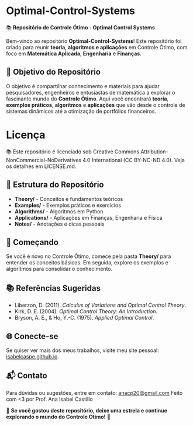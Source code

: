 # Optimal-Control-Systems

📚 **Repositório de Controle Ótimo - Optimal Control Systems**

Bem-vindo ao repositório **Optimal-Control-Systems**! Este repositório foi criado para reunir **teoria, algoritmos e aplicações** em Controle Ótimo, com foco em **Matemática Aplicada**, **Engenharia** e **Finanças**.

## 🎯 **Objetivo do Repositório**
O objetivo é compartilhar conhecimento e materiais para ajudar pesquisadores, engenheiros e entusiastas de matemática a explorar o fascinante mundo do **Controle Ótimo**. Aqui você encontrará **teoria**, **exemplos práticos**, **algoritmos** e **aplicações** que vão desde o controle de sistemas dinâmicos até a otimização de portfólios financeiros.

# Licença
📚 Este repositório é licenciado sob Creative Commons Attribution-NonCommercial-NoDerivatives 4.0 International (CC BY-NC-ND 4.0). Veja os detalhes em LICENSE.md.

## 📁 **Estrutura do Repositório**

- **Theory/** - Conceitos e fundamentos teóricos
- **Examples/** - Exemplos práticos e exercícios
- **Algorithms/** - Algoritmos em Python 
- **Applications/** - Aplicações em Finanças, Engenharia e Física
- **Notes/** - Anotações e dicas pessoais

## 🚀 **Começando**
Se você é novo no Controle Ótimo, comece pela pasta **Theory/** para entender os conceitos básicos. Em seguida, explore os exemplos e algoritmos para consolidar o conhecimento.

## 📚 **Referências Sugeridas**
- Liberzon, D. (2011). *Calculus of Variations and Optimal Control Theory*.
- Kirk, D. E. (2004). *Optimal Control Theory: An Introduction*.
- Bryson, A. E., & Ho, Y.-C. (1975). *Applied Optimal Control*.

## 🌐 **Conecte-se**
Se quiser ver mais dos meus trabalhos, visite meu site pessoal: [isabelcaspe.github.io](https://isabelcaspe.github.io/).

## 📬 **Contato**
Para dúvidas ou sugestões, entre em contato: [anacp20@gmail.com](mailto:anacp20@gmail.com)
Feito com <3 por Prof. Ana Isabel Castillo

🌟 **Se você gostou deste repositório, deixe uma estrela e continue explorando o mundo do Controle Ótimo!** 🌟

